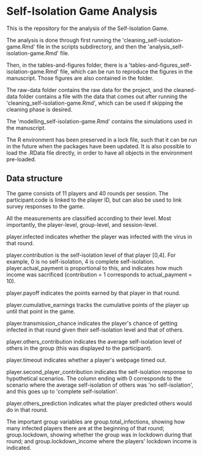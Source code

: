 # Self-Isolation Game Analysis

This is the repository for the analysis of the Self-Isolation Game.

The analysis is done through first running the 'cleaning_self-isolation-game.Rmd' file in the scripts subdirectory, and then the 'analysis_self-isolation-game.Rmd' file.

Then, in the tables-and-figures folder, there is a 'tables-and-figures_self-isolation-game.Rmd' file, which can be run to reproduce the figures in the manuscript. Those figures are also contained in the folder.

The raw-data folder contains the raw data for the project, and the cleaned-data folder contains a file with the data that comes out after running the 'cleaning_self-isolation-game.Rmd', which can be used if skipping the cleaning phase is desired.

The 'modelling_self-isolation-game.Rmd' contains the simulations used in the manuscript.

The R environment has been preserved in a lock file, such that it can be run in the future when the packages have been updated. It is also possible to load the .RData file directly, in order to have all objects in the environment pre-loaded.

## Data structure

The game consists of 11 players and 40 rounds per session. The participant.code is linked to the player ID, but can also be used to link survey responses to the game.

All the measurements are classified according to their level. Most importantly, the player-level, group-level, and session-level.

player.infected indicates whether the player was infected with the virus in that round.

player.contribution is the self-isolation level of that player [0,4]. For example, 0 is no self-isolation, 4 is complete self-isolation. player.actual_payment is proportional to this, and indicates how much income was sacrificed (contribution = 1 corresponds to actual_payment = 10).

player.payoff indicates the points earned by that player in that round.

player.cumulative_earnings tracks the cumulative points of the player up until that point in the game.

player.transmission_chance indicates the player's chance of getting infected in that round given their self-isolation level and that of others.

player.others_contribution indicates the average self-isolation level of others in the group (this was displayed to the participant).

player.timeout indicates whether a player's webpage timed out.

player.second_player_contribution indicates the self-isolation response to hypothetical scenarios. The column ending with 0 corresponds to the scenario where the average self-isolation of others was 'no self-isolation', and this goes up to 'complete self-isolation'.

player.others_prediction indicates what the player predicted others would do in that round. 

The important group variables are group.total_infections, showing how many infected players there are at the beginning of that round; group.lockdown, showing whether the group was in lockdown during that round; and group.lockdown_income where the players' lockdown income is indicated.
